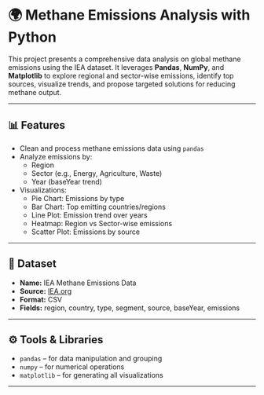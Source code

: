 
# 🌍 Methane Emissions Analysis with Python

This project presents a comprehensive data analysis on global methane emissions using the IEA dataset. It leverages **Pandas**, **NumPy**, and **Matplotlib** to explore regional and sector-wise emissions, identify top sources, visualize trends, and propose targeted solutions for reducing methane output.

---

## 📊 Features

- Clean and process methane emissions data using `pandas`
- Analyze emissions by:
  - Region
  - Sector (e.g., Energy, Agriculture, Waste)
  - Year (baseYear trend)
- Visualizations:
  - Pie Chart: Emissions by type
  - Bar Chart: Top emitting countries/regions
  - Line Plot: Emission trend over years
  - Heatmap: Region vs Sector-wise emissions
  - Scatter Plot: Emissions by source

---

## 📁 Dataset

- **Name:** IEA Methane Emissions Data
- **Source:** [IEA.org](https://www.iea.org/)
- **Format:** CSV
- **Fields:** region, country, type, segment, source, baseYear, emissions

---

## ⚙️ Tools & Libraries

- `pandas` – for data manipulation and grouping
- `numpy` – for numerical operations
- `matplotlib` – for generating all visualizations

---



